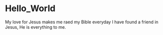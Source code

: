 # Hello_World

My love for Jesus makes me raed my Bible everyday
I have found a friend in Jesus, He is everything to me. 
